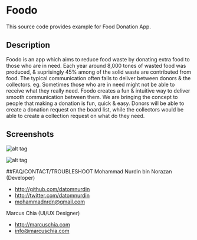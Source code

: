 # Foodo
This source code provides example for Food Donation App.

## Description
Foodo is an app which aims to reduce food waste by donating extra food to those who are in need. 
Each year around 8,000 tones of wasted food was produced, & suprisingly 45% among of the solid waste are contributed from food.
The typical communication often fails to deliver between donors & the collectors. eg. Sometimes those who are in need might not be able to receive what they really need.
Foodo creates a fun & intuitive way to deliver smooth communication between them. We are bringing the concept to people that making a donation is fun, quick & easy.
Donors will be able to create a donation request on the board list, while the collectors would be able to create a collection request on what do they need.

## Screenshots

![alt tag](https://raw.githubusercontent.com/datomnurdin/Foodo/master/mockups/Login.png)

![alt tag](https://raw.githubusercontent.com/datomnurdin/Foodo/master/mockups/Board%20list-%20Donate.png)

##FAQ/CONTACT/TROUBLESHOOT
Mohammad Nurdin bin Norazan (Developer)

- http://github.com/datomnurdin
- http://twitter.com/datomnurdin
- mohammadnrdn@gmail.com

Marcus Chia (UI/UX Designer)
- http://marcuschia.com
- info@marcuschia.com
